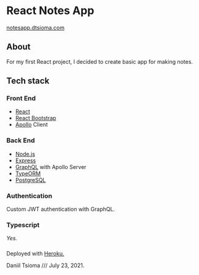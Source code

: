 # React Notes App

[notesapp.dtsioma.com](http://notesapp.dtsioma.com)

## About

For my first React project, I decided to create basic app for making notes. 

## Tech stack

### Front End

* [React](https://reactjs.org)
* [React Bootstrap](https://react-bootstrap.github.io)
* [Apollo](https://www.apollographql.com) Client

### Back End 

* [Node.js](https://nodejs.org/en/)
* [Express](https://expressjs.com)
* [GraphQL](https://graphql.org) with Apollo Server
* [TypeORM](https://typeorm.io)
* [PostgreSQL](https://www.postgresql.org)

### Authentication

Custom JWT authentication with GraphQL.

### Typescript

*Yes.*

### 
Deployed with [Heroku.](https://www.heroku.com)

Daniil Tsioma /// July 23, 2021.
